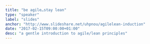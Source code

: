 ```yaml
---
title: "be agile…stay lean"
type: "speaker"
label: "slides"
anchor: "http://www.slideshare.net/uhpnou/agilelean-induction"
date: "2017-02-15T09:00:00+01:00"
desc: "a gentle introduction to agile/lean principles"
---
```

